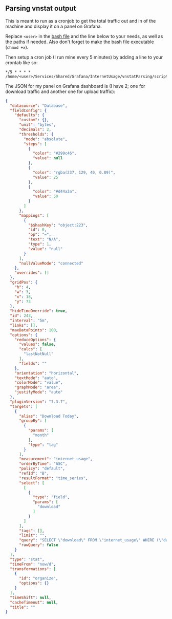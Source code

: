 ## Parsing vnstat output

This is meant to run as a cronjob to get the total traffic out and in of the machine and display it on a panel on Grafana.

Replace `<user>` in the [bash file](./script.sh) and the line below to your needs, as well as the paths if needed. Also don't forget to make the bash file executable (`chmod +x`).

Then setup a cron job (I run mine every 5 minutes) by adding a line to your crontab like so:
```
*/5 * * * * /home/<user>/Services/Shared/Grafana/InternetUsage/vnstatParsing/script.sh
```

The JSON for my panel on Grafana dashboard is (I have 2; one for download traffic and another one for upload traffic):
```json
{
  "datasource": "Database",
  "fieldConfig": {
    "defaults": {
      "custom": {},
      "unit": "bytes",
      "decimals": 2,
      "thresholds": {
        "mode": "absolute",
        "steps": [
          {
            "color": "#299c46",
            "value": null
          },
          {
            "color": "rgba(237, 129, 40, 0.89)",
            "value": 25
          },
          {
            "color": "#d44a3a",
            "value": 50
          }
        ]
      },
      "mappings": [
        {
          "$$hashKey": "object:223",
          "id": 0,
          "op": "=",
          "text": "N/A",
          "type": 1,
          "value": "null"
        }
      ],
      "nullValueMode": "connected"
    },
    "overrides": []
  },
  "gridPos": {
    "h": 4,
    "w": 3,
    "x": 18,
    "y": 73
  },
  "hideTimeOverride": true,
  "id": 243,
  "interval": "5m",
  "links": [],
  "maxDataPoints": 100,
  "options": {
    "reduceOptions": {
      "values": false,
      "calcs": [
        "lastNotNull"
      ],
      "fields": ""
    },
    "orientation": "horizontal",
    "textMode": "auto",
    "colorMode": "value",
    "graphMode": "area",
    "justifyMode": "auto"
  },
  "pluginVersion": "7.3.7",
  "targets": [
    {
      "alias": "Download Today",
      "groupBy": [
        {
          "params": [
            "month"
          ],
          "type": "tag"
        }
      ],
      "measurement": "internet_usage",
      "orderByTime": "ASC",
      "policy": "default",
      "refId": "B",
      "resultFormat": "time_series",
      "select": [
        [
          {
            "type": "field",
            "params": [
              "download"
            ]
          }
        ]
      ],
      "tags": [],
      "limit": "",
      "query": "SELECT \"download\" FROM \"internet_usage\" WHERE (\"day\" = 'select tag value') AND $timeFilter GROUP BY \"day\"",
      "rawQuery": false
    }
  ],
  "type": "stat",
  "timeFrom": "now/d",
  "transformations": [
    {
      "id": "organize",
      "options": {}
    }
  ],
  "timeShift": null,
  "cacheTimeout": null,
  "title": ""
}
```